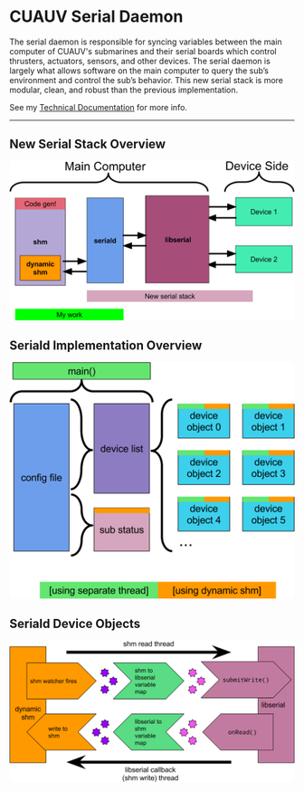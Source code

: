 # CUAUV Serial Daemon

The serial daemon is responsible for syncing variables between the main
computer of CUAUV's submarines and their serial boards which control thrusters,
actuators, sensors, and other devices. The serial daemon is largely what allows
software on the main computer to query the sub’s environment and control the
sub’s behavior. This new serial stack is more modular, clean, and robust than
the previous implementation.

See my [Technical Documentation](doc/serial_daemon_aso26.pdf) for more info.

---

## New Serial Stack Overview
![New Serial Stack](doc/new-serial-noian.png)

## Seriald Implementation Overview
![Seriald Overview](doc/overview.png)

## Seriald Device Objects
![Device Objects](doc/device-objects.png)
